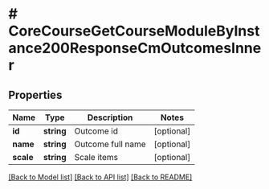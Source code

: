 # # CoreCourseGetCourseModuleByInstance200ResponseCmOutcomesInner

## Properties

Name | Type | Description | Notes
------------ | ------------- | ------------- | -------------
**id** | **string** | Outcome id | [optional]
**name** | **string** | Outcome full name | [optional]
**scale** | **string** | Scale items | [optional]

[[Back to Model list]](../../README.md#models) [[Back to API list]](../../README.md#endpoints) [[Back to README]](../../README.md)
